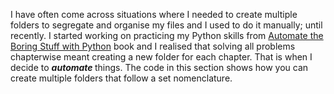 I have often come across situations where I needed to create multiple folders to segregate and organise my files and I used to do it manually; until recently. I started working on practicing my Python skills from <a href = "https://automatetheboringstuff.com/"> Automate the Boring Stuff with Python</a> book and I realised that solving all problems chapterwise meant creating a new folder for each chapter. That is when I decide to <i><b> automate </b></i> things. The code in this section shows how you can create multiple folders that follow a set nomenclature.

